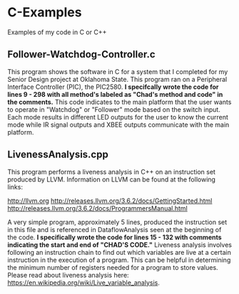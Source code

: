 # C-Examples
Examples of my code in C or C++


## Follower-Watchdog-Controller.c

This program shows the software in C for a system that I completed for my Senior Design project at Oklahoma State. This program ran on a Peripheral Interface Controller (PIC), the PIC2580. **I specifcally wrote the code for lines 9 - 298 with all method's labeled as "Chad's method and code" in the comments.**
This code indicates to the main platform that the user wants to operate in "Watchdog" or "Follower" mode based on the switch input.
Each mode results in different LED outputs for the user to know the current mode while IR signal outputs and XBEE outputs communicate with the main platform.

## LivenessAnalysis.cpp

This program performs a liveness analysis in C++ on an instruction set produced by LLVM. Information on LLVM can be found at the following links:

http://llvm.org
http://releases.llvm.org/3.6.2/docs/GettingStarted.html
http://releases.llvm.org/3.6.2/docs/ProgrammersManual.html

A very simple program, approximately 5 lines, produced the instruction set in this file and is referenced in DataflowAnalysis seen at the beginning of the code. **I specifically wrote the code for lines 15 - 132 with comments indicating the start and end of "CHAD'S CODE."** 
Liveness analysis involves following an instruction chain to find out which variables are live at a certain instruction in the execution of a program. This can be helpful in determining the minimum number of registers needed for a program to store values. Please read about liveness analysis here: https://en.wikipedia.org/wiki/Live_variable_analysis.
